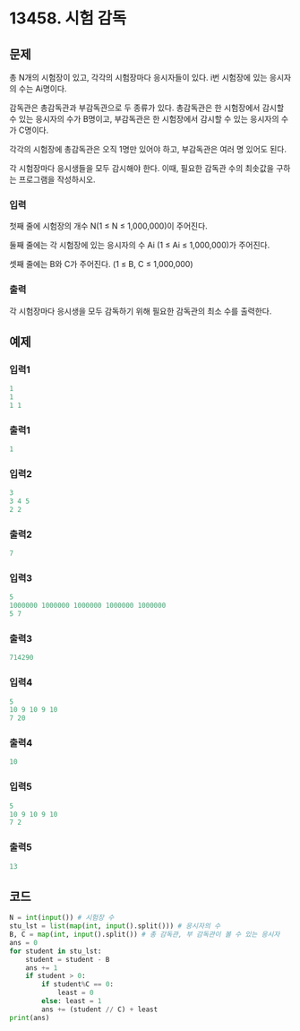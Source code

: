 # 13458. 시험 감독

## 문제

총 N개의 시험장이 있고, 각각의 시험장마다 응시자들이 있다. i번 시험장에 있는 응시자의 수는 Ai명이다.

감독관은 총감독관과 부감독관으로 두 종류가 있다. 총감독관은 한 시험장에서 감시할 수 있는 응시자의 수가 B명이고, 부감독관은 한 시험장에서 감시할 수 있는 응시자의 수가 C명이다.

각각의 시험장에 총감독관은 오직 1명만 있어야 하고, 부감독관은 여러 명 있어도 된다.

각 시험장마다 응시생들을 모두 감시해야 한다. 이때, 필요한 감독관 수의 최솟값을 구하는 프로그램을 작성하시오.



### 입력

첫째 줄에 시험장의 개수 N(1 ≤ N ≤ 1,000,000)이 주어진다.

둘째 줄에는 각 시험장에 있는 응시자의 수 Ai (1 ≤ Ai ≤ 1,000,000)가 주어진다.

셋째 줄에는 B와 C가 주어진다. (1 ≤ B, C ≤ 1,000,000)



### 출력

각 시험장마다 응시생을 모두 감독하기 위해 필요한 감독관의 최소 수를 출력한다.





## 예제

### 입력1

```python
1
1
1 1
```

### 출력1

```python
1
```



### 입력2

```python
3
3 4 5
2 2
```

### 출력2

```python
7
```



### 입력3

```python
5
1000000 1000000 1000000 1000000 1000000
5 7
```

### 출력3

```python
714290
```



### 입력4

```python
5
10 9 10 9 10
7 20
```

### 출력4

```python
10
```



### 입력5

```python
5
10 9 10 9 10
7 2
```

### 출력5

```python
13
```





## 코드

```python
N = int(input()) # 시험장 수
stu_lst = list(map(int, input().split())) # 응시자의 수
B, C = map(int, input().split()) # 총 감독관, 부 감독관이 볼 수 있는 응시자
ans = 0
for student in stu_lst:
    student = student - B
    ans += 1
    if student > 0:
        if student%C == 0:
            least = 0
        else: least = 1
        ans += (student // C) + least
print(ans)
```
